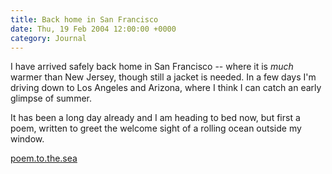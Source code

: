 ```yaml
---
title: Back home in San Francisco
date: Thu, 19 Feb 2004 12:00:00 +0000
category: Journal
---
```


I have arrived safely back home in San Francisco -- where it is *much*
warmer than New Jersey, though still a jacket is needed.  In a few days
I'm driving down to Los Angeles and Arizona, where I think I can catch
an early glimpse of summer.

It has been a long day already and I am heading to bed now, but first a
poem, written to greet the welcome sight of a rolling ocean outside my
window.

[poem.to.the.sea](poem.to.the.sea)



